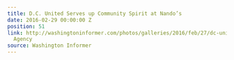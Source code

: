 ```yaml
---
title: D.C. United Serves up Community Spirit at Nando’s
date: 2016-02-29 00:00:00 Z
position: 51
link: http://washingtoninformer.com/photos/galleries/2016/feb/27/dc-united-serves-community-spirit-nandos-photos-na/#Feb29
  Agency
source: Washington Informer
---
```



